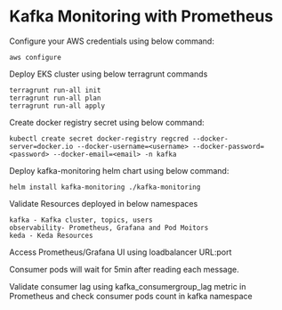 # Kafka Monitoring with Prometheus
Configure your AWS credentials using below command:
```
aws configure
```
Deploy EKS cluster using below terragrunt commands

```
terragrunt run-all init
terragrunt run-all plan
terragrunt run-all apply
```
Create docker registry secret using below command:
```
kubectl create secret docker-registry regcred --docker-server=docker.io --docker-username=<username> --docker-password=<password> --docker-email=<email> -n kafka
```
Deploy kafka-monitoring helm chart using below command:
```
helm install kafka-monitoring ./kafka-monitoring
```

Validate Resources deployed in below namespaces

```
kafka - Kafka cluster, topics, users
observability- Prometheus, Grafana and Pod Moitors
keda - Keda Resources
```

Access Prometheus/Grafana UI using loadbalancer URL:port

Consumer pods will wait for 5min after reading each message. 

Validate consumer lag using kafka_consumergroup_lag metric in Prometheus and check consumer pods count in kafka namespace



